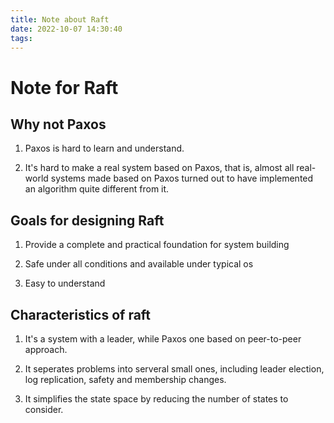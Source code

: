 ```yaml
---
title: Note about Raft
date: 2022-10-07 14:30:40
tags:
---
```

# Note for Raft

## Why not Paxos

1. Paxos is hard to learn and understand.

2. It's hard to make a real system based on Paxos, that is, almost all real-world systems made based on Paxos turned out to have implemented an algorithm quite different from it.

## Goals for designing Raft

1. Provide a complete and practical foundation for system building

2. Safe under all conditions and available under typical os

3. Easy to understand

## Characteristics of raft

1. It's a system with a leader, while Paxos one based on peer-to-peer approach.

2. It seperates problems into serveral small ones, including leader election, log replication, safety and membership changes.

3. It simplifies the state space by reducing the number of states to consider.